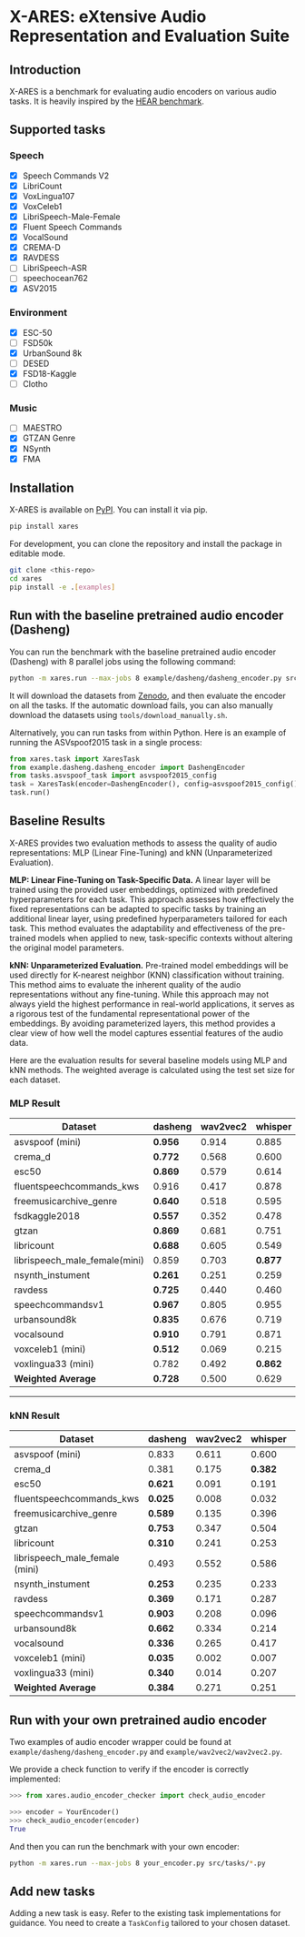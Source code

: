 # X-ARES: eXtensive Audio Representation and Evaluation Suite

## Introduction

X-ARES is a benchmark for evaluating audio encoders on various audio tasks. It is heavily inspired by the [HEAR benchmark](https://hearbenchmark.com/).

## Supported tasks

### Speech

- [x] Speech Commands V2
- [x] LibriCount
- [x] VoxLingua107
- [x] VoxCeleb1
- [x] LibriSpeech-Male-Female
- [x] Fluent Speech Commands
- [x] VocalSound
- [x] CREMA-D
- [x] RAVDESS
- [ ] LibriSpeech-ASR
- [ ] speechocean762
- [x] ASV2015

### Environment

- [x] ESC-50
- [ ] FSD50k
- [x] UrbanSound 8k
- [ ] DESED
- [x] FSD18-Kaggle
- [ ] Clotho

### Music

- [ ] MAESTRO
- [x] GTZAN Genre
- [x] NSynth
- [x] FMA

## Installation

X-ARES is available on [PyPI](https://pypi.org/project/xares/). You can install it via pip.

```bash
pip install xares
```

For development, you can clone the repository and install the package in editable mode.

```bash
git clone <this-repo>
cd xares
pip install -e .[examples]
```

## Run with the baseline pretrained audio encoder (Dasheng)

You can run the benchmark with the baseline pretrained audio encoder (Dasheng) with 8 parallel jobs using the following command:

```bash
python -m xares.run --max-jobs 8 example/dasheng/dasheng_encoder.py src/tasks/*.py
```

It will download the datasets from [Zenodo](https://zenodo.org/communities/mispeech/records), and then evaluate the encoder on all the tasks.
If the automatic download fails, you can also manually download the datasets using `tools/download_manually.sh`.

Alternatively, you can run tasks from within Python. Here is an example of running the ASVspoof2015 task in a single process:

```python
from xares.task import XaresTask
from example.dasheng.dasheng_encoder import DashengEncoder
from tasks.asvspoof_task import asvspoof2015_config
task = XaresTask(encoder=DashengEncoder(), config=asvspoof2015_config())
task.run()
```


## Baseline Results

X-ARES provides two evaluation methods to assess the quality of audio representations: MLP (Linear Fine-Tuning) and kNN (Unparameterized Evaluation).

**MLP: Linear Fine-Tuning on Task-Specific Data.**
A linear layer will be trained using the provided user embeddings, optimized with predefined hyperparameters for each task. This approach assesses how effectively the fixed representations can be adapted to specific tasks by training an additional linear layer, using predefined hyperparameters tailored for each task. This method evaluates the adaptability and effectiveness of the pre-trained models when applied to new, task-specific contexts without altering the original model parameters.

**kNN: Unparameterized Evaluation.**
Pre-trained model embeddings will be used directly for K-nearest neighbor (KNN) classification without training. This method aims to evaluate the inherent quality of the audio representations without any fine-tuning. While this approach may not always yield the highest performance in real-world applications, it serves as a rigorous test of the fundamental representational power of the embeddings. By avoiding parameterized layers, this method provides a clear view of how well the model captures essential features of the audio data.

Here are the evaluation results for several baseline models using MLP and kNN methods. The weighted average is calculated using the test set size for each dataset.

### MLP Result

| Dataset                      | dasheng   | wav2vec2 | whisper   | data2vec  |
|------------------------------|-----------|----------|-----------|-----------|
| asvspoof (mini)              | **0.956** | 0.914    | 0.885     | 0.892     |
| crema_d                      | **0.772** | 0.568    | 0.600     | 0.566     |
| esc50                        | **0.869** | 0.579    | 0.614     | 0.249     |
| fluentspeechcommands_kws     | 0.916     | 0.417    | 0.878     | **0.962** |
| freemusicarchive_genre       | **0.640** | 0.518    | 0.595     | 0.360     |
| fsdkaggle2018                | **0.557** | 0.352    | 0.478     | 0.196     |
| gtzan                        | **0.869** | 0.681    | 0.751     | 0.495     |
| libricount                   | **0.688** | 0.605    | 0.549     | 0.507     |
| librispeech_male_female(mini)| 0.859     | 0.703    | **0.877** | 0.692     |
| nsynth_instument             | **0.261** | 0.251    | 0.259     | 0.223     |
| ravdess                      | **0.725** | 0.440    | 0.460     | 0.469     |
| speechcommandsv1             | **0.967** | 0.805    | 0.955     | 0.930     |
| urbansound8k                 | **0.835** | 0.676    | 0.719     | 0.443     |
| vocalsound                   | **0.910** | 0.791    | 0.871     | 0.807     |
| voxceleb1 (mini)             | **0.512** | 0.069    | 0.215     | 0.043     |
| voxlingua33 (mini)           | 0.782     | 0.492    | **0.862** | 0.577     |
| **Weighted Average**         | **0.728** | 0.500    | 0.629     | 0.541     |

---

### kNN Result

| Dataset                       | dasheng   | wav2vec2 | whisper   | data2vec  |
|-------------------------------|-----------|----------|-----------|-----------|
| asvspoof (mini)               | 0.833     | 0.611    | 0.600     | **0.919** |
| crema_d                       | 0.381     | 0.175    | **0.382** | 0.325     |
| esc50                         | **0.621** | 0.091    | 0.191     | 0.037     |
| fluentspeechcommands_kws      | **0.025** | 0.008    | 0.032     | 0.156     |
| freemusicarchive_genre        | **0.589** | 0.135    | 0.396     | 0.126     |
| gtzan                         | **0.753** | 0.347    | 0.504     | 0.119     |
| libricount                    | **0.310** | 0.241    | 0.253     | 0.186     |
| librispeech_male_female (mini)| 0.493     | 0.552    | 0.586     | **0.632** |
| nsynth_instument              | **0.253** | 0.235    | 0.233     | 0.209     |
| ravdess                       | **0.369** | 0.171    | 0.287     | 0.289     |
| speechcommandsv1              | **0.903** | 0.208    | 0.096     | 0.850     |
| urbansound8k                  | **0.662** | 0.334    | 0.214     | 0.153     |
| vocalsound                    | **0.336** | 0.265    | 0.417     | 0.295     |
| voxceleb1 (mini)              | **0.035** | 0.002    | 0.007     | 0.001     |
| voxlingua33 (mini)            | **0.340** | 0.014    | 0.207     | 0.050     |
| **Weighted Average**          | **0.384** | 0.271    | 0.251     | 0.350     |

## Run with your own pretrained audio encoder

Two examples of audio encoder wrapper could be found at `example/dasheng/dasheng_encoder.py` and `example/wav2vec2/wav2vec2.py`.

We provide a check function to verify if the encoder is correctly implemented:

```python
>>> from xares.audio_encoder_checker import check_audio_encoder

>>> encoder = YourEncoder()
>>> check_audio_encoder(encoder)
True
```

And then you can run the benchmark with your own encoder:

```bash
python -m xares.run --max-jobs 8 your_encoder.py src/tasks/*.py
```

## Add new tasks

Adding a new task is easy. Refer to the existing task implementations for guidance.
You need to create a `TaskConfig` tailored to your chosen dataset.
